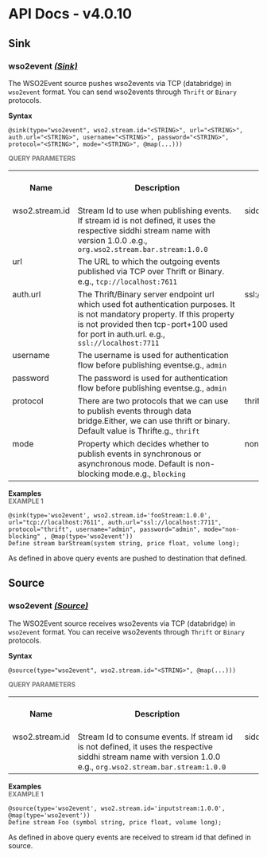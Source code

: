 # API Docs - v4.0.10

## Sink

### wso2event *<a target="_blank" href="https://wso2.github.io/siddhi/documentation/siddhi-4.0/#sink">(Sink)</a>*

<p style="word-wrap: break-word">The WSO2Event source pushes wso2events via TCP (databridge) in <code>wso2event</code> format. You can send wso2events through <code>Thrift</code> or <code>Binary</code> protocols.</p>

<span id="syntax" class="md-typeset" style="display: block; font-weight: bold;">Syntax</span>
```
@sink(type="wso2event", wso2.stream.id="<STRING>", url="<STRING>", auth.url="<STRING>", username="<STRING>", password="<STRING>", protocol="<STRING>", mode="<STRING>", @map(...)))
```

<span id="query-parameters" class="md-typeset" style="display: block; color: rgba(0, 0, 0, 0.54); font-size: 12.8px; font-weight: bold;">QUERY PARAMETERS</span>
<table>
    <tr>
        <th>Name</th>
        <th style="min-width: 20em">Description</th>
        <th>Default Value</th>
        <th>Possible Data Types</th>
        <th>Optional</th>
        <th>Dynamic</th>
    </tr>
    <tr>
        <td style="vertical-align: top">wso2.stream.id</td>
        <td style="vertical-align: top; word-wrap: break-word">Stream Id to use when publishing events. If stream id is not defined, it uses the respective siddhi stream name with version 1.0.0 .e.g., <code>org.wso2.stream.bar.stream:1.0.0</code></td>
        <td style="vertical-align: top">siddhi.stream.name:1.0.0</td>
        <td style="vertical-align: top">STRING</td>
        <td style="vertical-align: top">Yes</td>
        <td style="vertical-align: top">No</td>
    </tr>
    <tr>
        <td style="vertical-align: top">url</td>
        <td style="vertical-align: top; word-wrap: break-word">The URL to which the outgoing events published via TCP over Thrift or Binary. e.g., <code>tcp://localhost:7611</code></td>
        <td style="vertical-align: top"></td>
        <td style="vertical-align: top">STRING</td>
        <td style="vertical-align: top">No</td>
        <td style="vertical-align: top">No</td>
    </tr>
    <tr>
        <td style="vertical-align: top">auth.url</td>
        <td style="vertical-align: top; word-wrap: break-word">The Thrift/Binary server endpoint url which used fot authentication purposes. It is not mandatory property. If this property is not provided then tcp-port+100 used for port in auth.url. e.g., <code>ssl://localhost:7711</code></td>
        <td style="vertical-align: top">ssl://localhost:<tcp-port> + 100</td>
        <td style="vertical-align: top">STRING</td>
        <td style="vertical-align: top">Yes</td>
        <td style="vertical-align: top">No</td>
    </tr>
    <tr>
        <td style="vertical-align: top">username</td>
        <td style="vertical-align: top; word-wrap: break-word">The username is used for authentication flow before publishing eventse.g., <code>admin</code></td>
        <td style="vertical-align: top"></td>
        <td style="vertical-align: top">STRING</td>
        <td style="vertical-align: top">No</td>
        <td style="vertical-align: top">No</td>
    </tr>
    <tr>
        <td style="vertical-align: top">password</td>
        <td style="vertical-align: top; word-wrap: break-word">The password is used for authentication flow before publishing eventse.g., <code>admin</code></td>
        <td style="vertical-align: top"></td>
        <td style="vertical-align: top">STRING</td>
        <td style="vertical-align: top">No</td>
        <td style="vertical-align: top">No</td>
    </tr>
    <tr>
        <td style="vertical-align: top">protocol</td>
        <td style="vertical-align: top; word-wrap: break-word">There are two protocols that we can use to publish events through data bridge.Either, we can use thrift or binary. Default value is Thrifte.g., <code>thrift</code></td>
        <td style="vertical-align: top">thrift</td>
        <td style="vertical-align: top">STRING</td>
        <td style="vertical-align: top">Yes</td>
        <td style="vertical-align: top">No</td>
    </tr>
    <tr>
        <td style="vertical-align: top">mode</td>
        <td style="vertical-align: top; word-wrap: break-word">Property which decides whether to publish events in synchronous or asynchronous mode. Default is non-blocking mode.e.g., <code>blocking</code></td>
        <td style="vertical-align: top">non-blocking</td>
        <td style="vertical-align: top">STRING</td>
        <td style="vertical-align: top">Yes</td>
        <td style="vertical-align: top">No</td>
    </tr>
</table>

<span id="examples" class="md-typeset" style="display: block; font-weight: bold;">Examples</span>
<span id="example-1" class="md-typeset" style="display: block; color: rgba(0, 0, 0, 0.54); font-size: 12.8px; font-weight: bold;">EXAMPLE 1</span>
```
@sink(type='wso2event', wso2.stream.id='fooStream:1.0.0', url="tcp://localhost:7611", auth.url="ssl://localhost:7711", protocol="thrift", username="admin", password="admin", mode="non-blocking" , @map(type='wso2event'))
Define stream barStream(system string, price float, volume long);
```
<p style="word-wrap: break-word">As defined in above query events are pushed to destination that defined.</p>

## Source

### wso2event *<a target="_blank" href="https://wso2.github.io/siddhi/documentation/siddhi-4.0/#source">(Source)</a>*

<p style="word-wrap: break-word">The WSO2Event source receives wso2events via TCP (databridge) in <code>wso2event</code> format. You can receive wso2events through <code>Thrift</code> or <code>Binary</code> protocols.</p>

<span id="syntax" class="md-typeset" style="display: block; font-weight: bold;">Syntax</span>
```
@source(type="wso2event", wso2.stream.id="<STRING>", @map(...)))
```

<span id="query-parameters" class="md-typeset" style="display: block; color: rgba(0, 0, 0, 0.54); font-size: 12.8px; font-weight: bold;">QUERY PARAMETERS</span>
<table>
    <tr>
        <th>Name</th>
        <th style="min-width: 20em">Description</th>
        <th>Default Value</th>
        <th>Possible Data Types</th>
        <th>Optional</th>
        <th>Dynamic</th>
    </tr>
    <tr>
        <td style="vertical-align: top">wso2.stream.id</td>
        <td style="vertical-align: top; word-wrap: break-word">Stream Id to consume events. If stream id is not defined, it uses the respective siddhi stream name with version 1.0.0  e.g., <code>org.wso2.stream.bar.stream:1.0.0</code></td>
        <td style="vertical-align: top">siddhi.stream.name:1.0.0</td>
        <td style="vertical-align: top">STRING</td>
        <td style="vertical-align: top">No</td>
        <td style="vertical-align: top">No</td>
    </tr>
</table>

<span id="examples" class="md-typeset" style="display: block; font-weight: bold;">Examples</span>
<span id="example-1" class="md-typeset" style="display: block; color: rgba(0, 0, 0, 0.54); font-size: 12.8px; font-weight: bold;">EXAMPLE 1</span>
```
@source(type='wso2event', wso2.stream.id='inputstream:1.0.0', @map(type='wso2event'))
Define stream Foo (symbol string, price float, volume long);
```
<p style="word-wrap: break-word">As defined in above query events are received to stream id that defined in source.</p>

